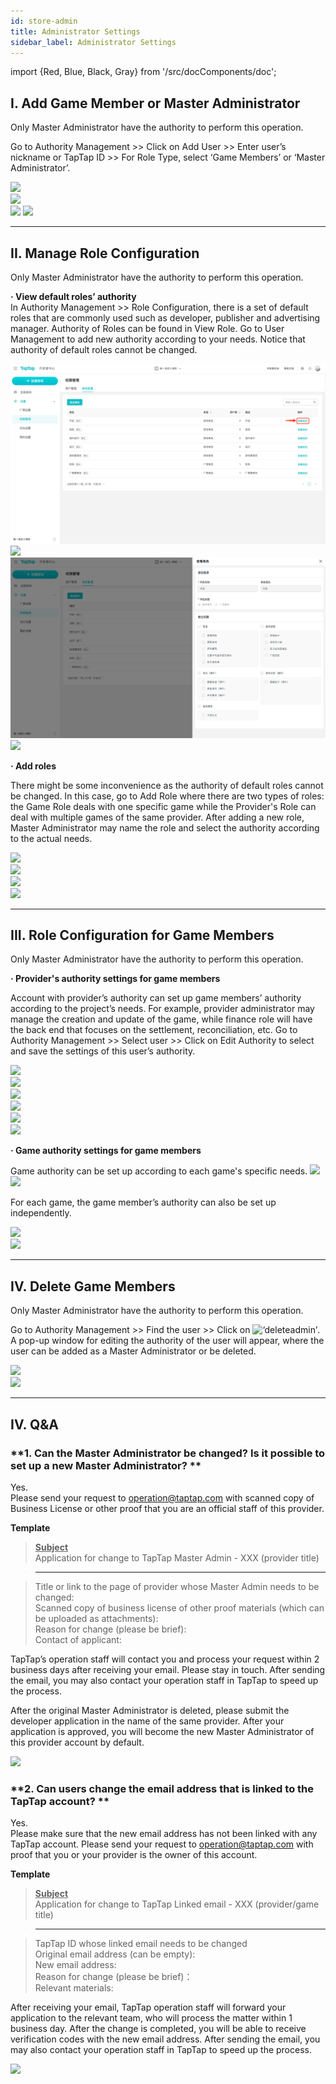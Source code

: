 ```yaml
---
id: store-admin
title: Administrator Settings
sidebar_label: Administrator Settings
---
```

import {Red, Blue, Black, Gray} from '/src/docComponents/doc';

## I. Add Game Member or Master Administrator  
Only Master Administrator have the authority to perform this operation.  

Go to <Blue>Authority Management</Blue> >> Click on <Blue>Add User</Blue> >> Enter user’s nickname or TapTap ID >> For Role Type, select ‘Game Members’ or ‘Master Administrator’.

![](https://img.tapimg.com/market/images/8740a095dfa629333b54b69ef3208d6c.png)  
![](https://img.tapimg.com/market/images/c53d78b9b120276b53f82aebb0d01537.png)  
![](https://img.tapimg.com/market/images/cb26707a3583baa4c87ce85376b13dac.png) ![](https://img.tapimg.com/market/images/c53d78b9b120276b53f82aebb0d01537.png)   

---

## **II. Manage Role Configuration**  
Only Master Administrator have the authority to perform this operation.  

**· View default roles’ authority**  
In <Blue>Authority Management</Blue> >> <Blue>Role Configuration</Blue>, there is a set of default roles that are commonly used such as developer, publisher and advertising manager. Authority of <Blue>Roles</Blue> can be found in <Blue>View Role</Blue>. Go to <Blue>User Management</Blue> to add new authority according to your needs. Notice that authority of default roles cannot be changed.

![](/img/a08674151cb066ee2866a9e482d983bb.png) ![](https://img.tapimg.com/market/images/c53d78b9b120276b53f82aebb0d01537.png)  
![](/img/3caca6221805097762bf8f82a1c59e90.png)  
![](https://img.tapimg.com/market/images/c53d78b9b120276b53f82aebb0d01537.png)  

**· Add roles**  

There might be some inconvenience as the authority of default roles cannot be changed. In this case, go to <Blue>Add Role</Blue> where there are two types of roles: the <Blue>Game Role</Blue> deals with one specific game while the <Blue>Provider's Role</Blue> can deal with multiple games of the same provider. After adding a new role, Master Administrator may name the role and select the authority according to the actual needs.

![](https://img.tapimg.com/market/images/59abef3579a3ee897c9fb8bb653c6d9e.png)  
![](https://img.tapimg.com/market/images/c53d78b9b120276b53f82aebb0d01537.png)  
![](https://img.tapimg.com/market/images/3f9924fd4c07d2c6b07bbcccaad89ae1.png)  
![](https://img.tapimg.com/market/images/c53d78b9b120276b53f82aebb0d01537.png)  

---

## III. Role Configuration for Game Members  

Only Master Administrator have the authority to perform this operation.  

**· Provider's authority settings for game members**  

Account with  provider’s authority can set up game members’ authority according to the project’s needs. For example, provider administrator may manage the creation and update of the game, while finance role will have the back end that focuses on the settlement, reconciliation, etc. Go to <Blue>Authority Management</Blue> >> Select user >> Click on <Blue>Edit Authority</Blue> to select and save the settings of this user’s authority.

![](https://img.tapimg.com/market/images/fd1afa18eab4de7408c822c3139e8da6.png)  
![](https://img.tapimg.com/market/images/c53d78b9b120276b53f82aebb0d01537.png)  
![](https://img.tapimg.com/market/images/3f9924fd4c07d2c6b07bbcccaad89ae1.png)  
![](https://img.tapimg.com/market/images/c53d78b9b120276b53f82aebb0d01537.png)  
![](https://img.tapimg.com/market/images/51e5dbf831339c52cf19804e6f65d7f8.png)  
![](https://img.tapimg.com/market/images/c53d78b9b120276b53f82aebb0d01537.png)  

**· Game authority settings for game members**  

Game authority can be set up according to each game's specific needs. ![](https://img.tapimg.com/market/images/1a6f9539de14725bd890683c0f284907.png)  
![](https://img.tapimg.com/market/images/c53d78b9b120276b53f82aebb0d01537.png)  

For each game, the game member’s authority can also be set up independently.

![](https://img.tapimg.com/market/images/b786c96642e9c580ba9aee56cb70d305.png)  
![](https://img.tapimg.com/market/images/c53d78b9b120276b53f82aebb0d01537.png)  

---

## IV. Delete Game Members  
Only Master Administrator have the authority to perform this operation.  

Go to <Blue>Authority Management</Blue> >> Find the user >> Click on ![‘deleteadmin’](https://img.tapimg.com/market/images/2e5c836549d866d6d44036d158095cbb.png). A pop-up window for editing the authority of the user will appear, where the user can be added as a Master Administrator or be deleted.

![](https://img.tapimg.com/market/images/7bdc953c043659f68a1045d5435786ec.png)   
![](https://img.tapimg.com/market/images/c53d78b9b120276b53f82aebb0d01537.png)   

---

## **IV. Q&A**  

### **1\. Can the Master Administrator be changed?  Is it possible to set up a new Master Administrator? **  
Yes.  
Please send your request to  [operation@taptap.com](mailto:operation@taptap.com) with scanned copy of Business License or other proof that you are an official staff of this provider.

**Template**  

> **<u>Subject</u>**  
> Application for change to TapTap Master Admin - XXX (provider title)

> ---  

> Title or link to the page of provider whose Master Admin needs to be changed:  
> Scanned copy of business license of other proof materials <Gray>(which can be uploaded as attachments)</Gray>:  
> Reason for change<Gray> (please be brief)</Gray>:  
> Contact of applicant:  

TapTap’s operation staff will contact you and process your request within 2 business days after receiving your email. Please stay in touch. After sending the email, you may also contact your operation staff in TapTap to speed up the process.  

After the original Master Administrator is deleted, please submit the developer application in the name of the same provider. After your application is approved, you will become the new Master Administrator of this provider account by default.  

![](https://img.tapimg.com/market/images/c53d78b9b120276b53f82aebb0d01537.png)   

### **2\. Can users change the email address that is linked to the TapTap account? **  
Yes.  
Please make sure that the new email address has not been linked with any TapTap account. Please send your request to  [operation@taptap.com](mailto:operation@taptap.com) with proof that you or your provider is the owner of this account.  

**Template**  

> **<u>Subject</u>**  
> Application for change to TapTap Linked email - XXX (provider/game title)

> ---  

> TapTap ID whose linked email needs to be changed  
> Original email address <Gray>(can be empty)</Gray>:  
> New email address:  
> Reason for change<Gray> (please be brief)</Gray>：  
> Relevant materials:  

After receiving your email, TapTap operation staff will forward your application to the relevant team, who will process the matter within 1 business day. After the change is completed, you will be able to receive verification codes with the new email address. After sending the email, you may also contact your operation staff in TapTap to speed up the process.  

![](https://img.tapimg.com/market/images/c53d78b9b120276b53f82aebb0d01537.png)   
